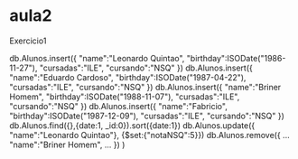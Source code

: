 # aula2
Exercicio1

db.Alunos.insert({ "name":"Leonardo Quintao", "birthday":ISODate("1986-11-27"), "cursadas":"ILE", "cursando":"NSQ" })
db.Alunos.insert({ "name":"Eduardo Cardoso", "birthday":ISODate("1987-04-22"), "cursadas":"ILE", "cursando":"NSQ" })
db.Alunos.insert({ "name":"Briner Homem", "birthday":ISODate("1988-11-07"), "cursadas":"ILE", "cursando":"NSQ" })
db.Alunos.insert({ "name":"Fabricio", "birthday":ISODate("1987-12-09"), "cursadas":"ILE", "cursando":"NSQ" })
db.Alunos.find({},{date:1, _id:0}).sort({date:1})
db.Alunos.update({ "name":"Leonardo Quintao"}, {$set:{"notaNSQ":5}})
db.Alunos.remove({
... "name":"Briner Homem",
... })
)
